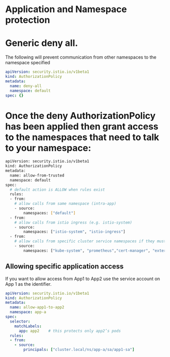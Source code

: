 # Application and Namespace protection


# Generic deny all.
The following will prevent communication from other namespaces to the namespace specified
```yaml
apiVersion: security.istio.io/v1beta1
kind: AuthorizationPolicy
metadata:
  name: deny-all
  namespace: default
spec: {}
```

# Once the deny AuthorizationPolicy has been applied then grant access to the namespaces that need to talk to your namespace:
```sh
apiVersion: security.istio.io/v1beta1
kind: AuthorizationPolicy
metadata:
  name: allow-from-trusted
  namespace: default
spec:
  # default action is ALLOW when rules exist
  rules:
  - from:
    # allow calls from same namespace (intra-app)
    - source:
        namespaces: ["default"]
  - from:
    # allow calls from istio ingress (e.g. istio-system)
    - source:
        namespaces: ["istio-system", "istio-ingress"]
  - from:
    # allow calls from specific cluster service namespaces if they must call the app
    - source:
        namespaces: ["kube-system", "prometheus","cert-manager", "external-dns"]
```

## Allowing specific application access
If you want to allow access from App1 to App2 use the service account on App 1 as the identifier. 
```yaml
apiVersion: security.istio.io/v1beta1
kind: AuthorizationPolicy
metadata:
  name: allow-app1-to-app2
  namespace: app-a
spec:
  selector:
    matchLabels:
      app: app2    # this protects only app2’s pods
  rules:
  - from:
    - source:
        principals: ["cluster.local/ns/app-a/sa/app1-sa"]
```
